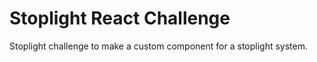 # Stoplight React Challenge

Stoplight challenge to make a custom component for a stoplight system.
